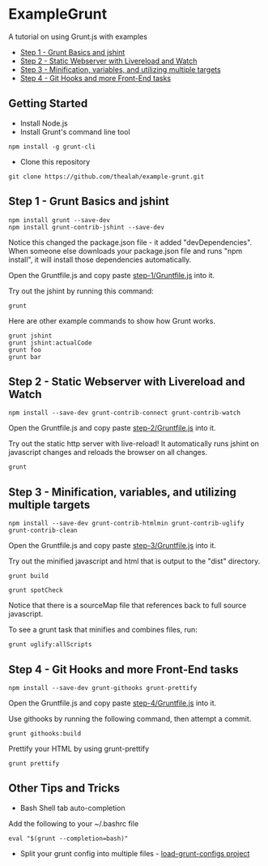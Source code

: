 # ExampleGrunt
A tutorial on using Grunt.js with examples

* [Step 1 - Grunt Basics and jshint](#Step-1)
* [Step 2 - Static Webserver with Livereload and Watch](#Step-2)
* [Step 3 - Minification, variables, and utilizing multiple targets](#Step-3)
* [Step 4 - Git Hooks and more Front-End tasks](#Step-4)

## Getting Started
* Install Node.js
* Install Grunt's command line tool
```
npm install -g grunt-cli
```

* Clone this repository
```
git clone https://github.com/thealah/example-grunt.git
```

<a name="Step-1"></a>
## Step 1 - Grunt Basics and jshint

```
npm install grunt --save-dev
npm install grunt-contrib-jshint --save-dev
```

Notice this changed the package.json file - it added "devDependencies". When someone else downloads your package.json file and runs "npm install", it will install those dependencies automatically.

Open the Gruntfile.js and copy paste [step-1/Gruntfile.js](step-1/Gruntfile.js) into it.

Try out the jshint by running this command:

```
grunt
```

Here are other example commands to show how Grunt works.
```
grunt jshint
grunt jshint:actualCode
grunt foo
grunt bar
```

<a name="Step-2"></a>
## Step 2 - Static Webserver with Livereload and Watch

```
npm install --save-dev grunt-contrib-connect grunt-contrib-watch
```

Open the Gruntfile.js and copy paste [step-2/Gruntfile.js](step-2/Gruntfile.js) into it.

Try out the static http server with live-reload! It automatically runs jshint on javascript changes and reloads the browser on all changes.

```
grunt
```

<a name="Step-3"></a>
## Step 3 - Minification, variables, and utilizing multiple targets

```
npm install --save-dev grunt-contrib-htmlmin grunt-contrib-uglify grunt-contrib-clean
```

Open the Gruntfile.js and copy paste [step-3/Gruntfile.js](step-3/Gruntfile.js) into it.

Try out the minified javascript and html that is output to the "dist" directory.

```
grunt build

grunt spotCheck
```

Notice that there is a sourceMap file that references back to full source javascript.

To see a grunt task that minifies and combines files, run:

```
grunt uglify:allScripts
```

<a name="Step-4"></a>
## Step 4 - Git Hooks and more Front-End tasks

```
npm install --save-dev grunt-githooks grunt-prettify
```

Open the Gruntfile.js and copy paste [step-4/Gruntfile.js](step-4/Gruntfile.js) into it.

Use githooks by running the following command, then attempt a commit.

```
grunt githooks:build
```

Prettify your HTML by using grunt-prettify
```
grunt prettify
```


## Other Tips and Tricks

* Bash Shell tab auto-completion

Add the following to your ~/.bashrc file
```
eval "$(grunt --completion=bash)"
```

* Split your grunt config into multiple files - [load-grunt-configs project](https://github.com/creynders/load-grunt-configs)

